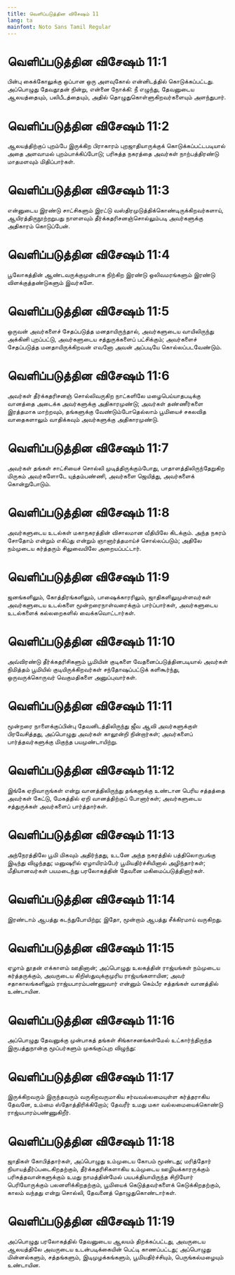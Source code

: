 ```yaml
---
title: வெளிப்படுத்தின விசேஷம் 11
lang: ta
mainfont: Noto Sans Tamil Regular
---
```


# வெளிப்படுத்தின விசேஷம் 11:1

பின்பு கைக்கோலுக்கு ஒப்பான ஒரு அளவுகோல் என்னிடத்தில் கொடுக்கப்பட்டது. அப்பொழுது தேவதூதன் நின்று, என்னை நோக்கி: நீ எழுந்து, தேவனுடைய ஆலயத்தையும், பலிபீடத்தையும், அதில் தொழுதுகொள்ளுகிறவர்களையும் அளந்துபார்.

# வெளிப்படுத்தின விசேஷம் 11:2

ஆலயத்திற்குப் புறம்பே இருக்கிற பிராகாரம் புறஜாதியாருக்குக் கொடுக்கப்பட்டபடியால் அதை அளவாமல் புறம்பாக்கிப்போடு; பரிசுத்த நகரத்தை அவர்கள் நாற்பத்திரண்டு மாதமளவும் மிதிப்பார்கள்.

# வெளிப்படுத்தின விசேஷம் 11:3

என்னுடைய இரண்டு சாட்சிகளும் இரட்டு வஸ்திரமுடுத்திக்கொண்டிருக்கிறவர்களாய், ஆயிரத்திருநூற்றறுபது நாளளவும் தீர்க்கதரிசனஞ்சொல்லும்படி அவர்களுக்கு அதிகாரம் கொடுப்பேன்.

# வெளிப்படுத்தின விசேஷம் 11:4

பூலோகத்தின் ஆண்டவருக்குமுன்பாக நிற்கிற இரண்டு ஒலிவமரங்களும் இரண்டு விளக்குத்தண்டுகளும் இவர்களே.

# வெளிப்படுத்தின விசேஷம் 11:5

ஒருவன் அவர்களைச் சேதப்படுத்த மனதாயிருந்தால், அவர்களுடைய வாயிலிருந்து அக்கினி புறப்பட்டு, அவர்களுடைய சத்துருக்களைப் பட்சிக்கும்; அவர்களைச் சேதப்படுத்த மனதாயிருக்கிறவன் எவனோ அவன் அப்படியே கொல்லப்படவேண்டும்.

# வெளிப்படுத்தின விசேஷம் 11:6

அவர்கள் தீர்க்கதரிசனஞ் சொல்லிவருகிற நாட்களிலே மழைபெய்யாதபடிக்கு வானத்தை அடைக்க அவர்களுக்கு அதிகாரமுண்டு; அவர்கள் தண்ணீர்களை இரத்தமாக மாற்றவும், தங்களுக்கு வேண்டும்போதெல்லாம் பூமியைச் சகலவித வாதைகளாலும் வாதிக்கவும் அவர்களுக்கு அதிகாரமுண்டு.

# வெளிப்படுத்தின விசேஷம் 11:7

அவர்கள் தங்கள் சாட்சியைச் சொல்லி முடித்திருக்கும்போது, பாதாளத்திலிருந்தேறுகிற மிருகம் அவர்களோடே யுத்தம்பண்ணி, அவர்களை ஜெயித்து, அவர்களைக் கொன்றுபோடும்.

# வெளிப்படுத்தின விசேஷம் 11:8

அவர்களுடைய உடல்கள் மகாநகரத்தின் விசாலமான வீதியிலே கிடக்கும். அந்த நகரம் சோதோம் என்றும் எகிப்து என்றும் ஞானார்த்தமாய்ச் சொல்லப்படும்; அதிலே நம்முடைய கர்த்தரும் சிலுவையிலே அறையப்பட்டார்.

# வெளிப்படுத்தின விசேஷம் 11:9

ஜனங்களிலும், கோத்திரங்களிலும், பாஷைக்காரரிலும், ஜாதிகளிலுமுள்ளவர்கள் அவர்களுடைய உடல்களை மூன்றரைநாள்வரைக்கும் பார்ப்பார்கள், அவர்களுடைய உடல்களைக் கல்லறைகளில் வைக்கவொட்டார்கள்.

# வெளிப்படுத்தின விசேஷம் 11:10

அவ்விரண்டு தீர்க்கதரிசிகளும் பூமியின் குடிகளை வேதனைப்படுத்தினபடியால் அவர்கள் நிமித்தம் பூமியில் குடியிருக்கிறவர்கள் சந்தோஷப்பட்டுக் களிகூர்ந்து, ஒருவருக்கொருவர் வெகுமதிகளை அனுப்புவார்கள்.

# வெளிப்படுத்தின விசேஷம் 11:11

மூன்றரை நாளைக்குப்பின்பு தேவனிடத்திலிருந்து ஜீவ ஆவி அவர்களுக்குள் பிரவேசித்தது, அப்பொழுது அவர்கள் காலூன்றி நின்றார்கள்; அவர்களைப் பார்த்தவர்களுக்கு மிகுந்த பயமுண்டாயிற்று.

# வெளிப்படுத்தின விசேஷம் 11:12

இங்கே ஏறிவாருங்கள் என்று வானத்திலிருந்து தங்களுக்கு உண்டான பெரிய சத்தத்தை அவர்கள் கேட்டு, மேகத்தில் ஏறி வானத்திற்குப் போனார்கள்; அவர்களுடைய சத்துருக்கள் அவர்களைப் பார்த்தார்கள்.

# வெளிப்படுத்தின விசேஷம் 11:13

அந்நேரத்திலே பூமி மிகவும் அதிர்ந்தது, உடனே அந்த நகரத்தில் பத்திலொருபங்கு இடிந்து விழுந்தது; மனுஷரில் ஏழாயிரம்பேர் பூமியதிர்ச்சியினால் அழிந்தார்கள்; மீதியானவர்கள் பயமடைந்து பரலோகத்தின் தேவனை மகிமைப்படுத்தினார்கள்.

# வெளிப்படுத்தின விசேஷம் 11:14

இரண்டாம் ஆபத்து கடந்துபோயிற்று; இதோ, மூன்றாம் ஆபத்து சீக்கிரமாய் வருகிறது.

# வெளிப்படுத்தின விசேஷம் 11:15

ஏழாம் தூதன் எக்காளம் ஊதினான்; அப்பொழுது உலகத்தின் ராஜ்யங்கள் நம்முடைய கர்த்தருக்கும், அவருடைய கிறிஸ்துவுக்குமுரிய ராஜ்யங்களாயின; அவர் சதாகாலங்களிலும் ராஜ்யபாரம்பண்ணுவார் என்னும் கெம்பீர சத்தங்கள் வானத்தில் உண்டாயின.

# வெளிப்படுத்தின விசேஷம் 11:16

அப்பொழுது தேவனுக்கு முன்பாகத் தங்கள் சிங்காசனங்கள்மேல் உட்கார்ந்திருந்த இருபத்துநான்கு மூப்பர்களும் முகங்குப்புற விழுந்து:

# வெளிப்படுத்தின விசேஷம் 11:17

இருக்கிறவரும் இருந்தவரும் வருகிறவருமாகிய சர்வவல்லமையுள்ள கர்த்தராகிய தேவனே, உம்மை ஸ்தோத்திரிக்கிறோம்; தேவரீர் உமது மகா வல்லமையைக்கொண்டு ராஜ்யபாரம்பண்ணுகிறீர்.

# வெளிப்படுத்தின விசேஷம் 11:18

ஜாதிகள் கோபித்தார்கள், அப்பொழுது உம்முடைய கோபம் மூண்டது; மரித்தோர் நியாயத்தீர்ப்படைகிறதற்கும், தீர்க்கதரிசிகளாகிய உம்முடைய ஊழியக்காரருக்கும் பரிசுத்தவான்களுக்கும் உமது நாமத்தின்மேல் பயபக்தியாயிருந்த சிறியோர் பெரியோருக்கும் பலனளிக்கிறதற்கும், பூமியைக் கெடுத்தவர்களைக் கெடுக்கிறதற்கும், காலம் வந்தது என்று சொல்லி, தேவனைத் தொழுதுகொண்டார்கள்.

# வெளிப்படுத்தின விசேஷம் 11:19

அப்பொழுது பரலோகத்தில் தேவனுடைய ஆலயம் திறக்கப்பட்டது, அவருடைய ஆலயத்திலே அவருடைய உடன்படிக்கையின் பெட்டி காணப்பட்டது; அப்பொழுது மின்னல்களும், சத்தங்களும், இடிமுழக்கங்களும், பூமியதிர்ச்சியும், பெருங்கல்மழையும் உண்டாயின.

